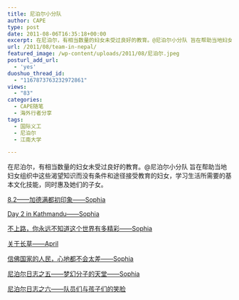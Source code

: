 ```yaml
---
title: 尼泊尔小分队
author: CAPE
type: post
date: 2011-08-06T16:35:18+00:00
excerpt: 在尼泊尔，有相当数量的妇女未受过良好的教育。@尼泊尔小分队 旨在帮助当地妇女组织中这些渴望知识而没有条件和途径接受教育的妇女，学习生活所需要的基本文化技能，同时惠及她们的子女。
url: /2011/08/team-in-nepal/
featured_image: /wp-content/uploads/2011/08/尼泊尔.jpeg
posturl_add_url:
  - 'yes'
duoshuo_thread_id:
  - "1167873763232972861"
views:
  - "83"
categories:
  - CAPE随笔
  - 海外行者分享
tags:
  - 国际义工
  - 尼泊尔
  - 江南大学

---
```

在尼泊尔，有相当数量的妇女未受过良好的教育。@尼泊尔小分队 旨在帮助当地妇女组织中这些渴望知识而没有条件和途径接受教育的妇女，学习生活所需要的基本文化技能，同时惠及她们的子女。

[8.2——加德满都初印象——Sophia][1]

[Day 2 in Kathmandu——Sophia][2]

[不上路，你永远不知道这个世界有多精彩——Sophia][3]

[关于长草——April][4]

[信佛国家的人民，心地都不会太差——Sophia][5]

[尼泊尔日志之五——梦幻分子的天堂——Sophia][6]

[尼泊尔日志之六——队员们与孩子们的笑脸][7]


 [1]: http://blog.sina.com.cn/s/blog_806a15230100vlz9.html
 [2]: http://blog.sina.com.cn/s/blog_806a15230100vlzx.html
 [3]: http://blog.sina.com.cn/s/blog_806a15230100vmd1.html
 [4]: http://blog.sina.com.cn/s/blog_806a15230100vmsy.html
 [5]: http://blog.sina.com.cn/s/blog_806a15230100vmw6.html
 [6]: http://blog.sina.com.cn/s/blog_806a15230100vpjw.html
 [7]: http://blog.sina.com.cn/s/blog_806a15230100vqht.html
 [8]: http://feed.feedsky.com/gypn


